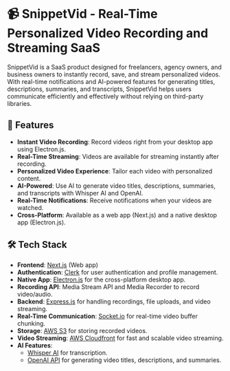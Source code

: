 # 📹 SnippetVid - Real-Time Personalized Video Recording and Streaming SaaS

SnippetVid is a SaaS product designed for freelancers, agency owners, and business owners to instantly record, save, and stream personalized videos. With real-time notifications and AI-powered features for generating titles, descriptions, summaries, and transcripts, SnippetVid helps users communicate efficiently and effectively without relying on third-party libraries.

## 🚀 Features

- **Instant Video Recording**: Record videos right from your desktop app using Electron.js.
- **Real-Time Streaming**: Videos are available for streaming instantly after recording.
- **Personalized Video Experience**: Tailor each video with personalized content.
- **AI-Powered**: Use AI to generate video titles, descriptions, summaries, and transcripts with Whisper AI and OpenAI.
- **Real-Time Notifications**: Receive notifications when your videos are watched.
- **Cross-Platform**: Available as a web app (Next.js) and a native desktop app (Electron.js).

## 🛠️ Tech Stack

- **Frontend**: [Next.js](https://nextjs.org/) (Web app)
- **Authentication**: [Clerk](https://clerk.dev/) for user authentication and profile management.
- **Native App**: [Electron.js](https://www.electronjs.org/) for the cross-platform desktop app.
- **Recording API**: Media Stream API and Media Recorder to record video/audio.
- **Backend**: [Express.js](https://expressjs.com/) for handling recordings, file uploads, and video streaming.
- **Real-Time Communication**: [Socket.io](https://socket.io/) for real-time video buffer chunking.
- **Storage**: [AWS S3](https://aws.amazon.com/s3/) for storing recorded videos.
- **Video Streaming**: [AWS Cloudfront](https://aws.amazon.com/cloudfront/) for fast and scalable video streaming.
- **AI Features**:
  - [Whisper AI](https://openai.com/research/whisper) for transcription.
  - [OpenAI API](https://openai.com/) for generating video titles, descriptions, and summaries.
